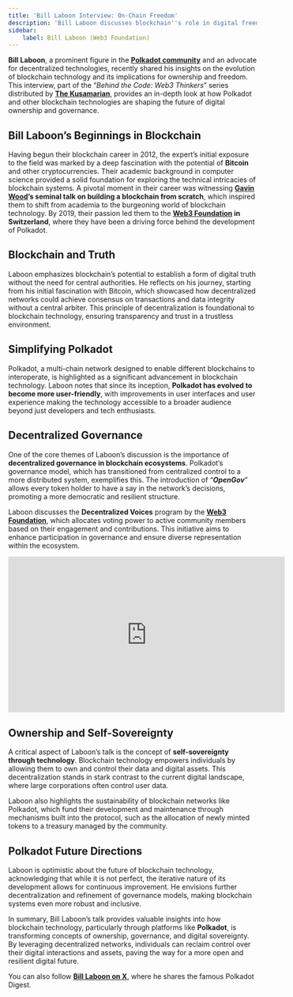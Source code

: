 ```yaml
---
title: 'Bill Laboon Interview: On-Chain Freedom'
description: 'Bill Laboon discusses blockchain''s role in digital freedom, governance, and ownership in "Behind the Code: Web3 Thinkers."'
sidebar:
    label: Bill Laboon (Web3 Foundation)
---
```

**Bill Laboon**, a prominent figure in the [**Polkadot community**](https://dablock.com/ecosystem/) and an advocate for decentralized technologies, recently shared his insights on the evolution of blockchain technology and its implications for ownership and freedom. This interview, part of the “*Behind the Code: Web3 Thinkers*” series distributed by [**The Kusamarian**](https://dablock.com/ecosystem/kusamarian/), provides an in-depth look at how Polkadot and other blockchain technologies are shaping the future of digital ownership and governance.

Bill Laboon’s Beginnings in Blockchain
--------------------------------------

Having begun their blockchain career in 2012, the expert’s initial exposure to the field was marked by a deep fascination with the potential of **Bitcoin** and other cryptocurrencies. Their academic background in computer science provided a solid foundation for exploring the technical intricacies of blockchain systems. A pivotal moment in their career was witnessing **[Gavin Wood](https://dablock.com/ecosystem/gavin-wood/)’s seminal talk on building a blockchain from scratch**, which inspired them to shift from academia to the burgeoning world of blockchain technology. By 2019, their passion led them to the **[Web3 Foundation](https://dablock.com/ecosystem/web3-foundation/) in Switzerland**, where they have been a driving force behind the development of Polkadot.

Blockchain and Truth
--------------------

Laboon emphasizes blockchain’s potential to establish a form of digital truth without the need for central authorities. He reflects on his journey, starting from his initial fascination with Bitcoin, which showcased how decentralized networks could achieve consensus on transactions and data integrity without a central arbiter. This principle of decentralization is foundational to blockchain technology, ensuring transparency and trust in a trustless environment.

Simplifying Polkadot
--------------------

Polkadot, a multi-chain network designed to enable different blockchains to interoperate, is highlighted as a significant advancement in blockchain technology. Laboon notes that since its inception, **Polkadot has evolved to become more user-friendly**, with improvements in user interfaces and user experience making the technology accessible to a broader audience beyond just developers and tech enthusiasts.

Decentralized Governance
------------------------

One of the core themes of Laboon’s discussion is the importance of **decentralized governance in blockchain ecosystems**. Polkadot’s governance model, which has transitioned from centralized control to a more distributed system, exemplifies this. The introduction of “***OpenGov***” allows every token holder to have a say in the network’s decisions, promoting a more democratic and resilient structure.

Laboon discusses the **Decentralized Voices** program by the [**Web3 Foundation**](https://dablock.com/ecosystem/web3-foundation/), which allocates voting power to active community members based on their engagement and contributions. This initiative aims to enhance participation in governance and ensure diverse representation within the ecosystem.

<iframe allowfullscreen="allowfullscreen" frameborder="0" height="315" src="https://www.youtube.com/embed/dpCJ0k6pOXM?si=cSsmoHqgll6VzSLl" title="YouTube video player" width="560"></iframe>

Ownership and Self-Sovereignty
------------------------------

A critical aspect of Laboon’s talk is the concept of **self-sovereignty through technology**. Blockchain technology empowers individuals by allowing them to own and control their data and digital assets. This decentralization stands in stark contrast to the current digital landscape, where large corporations often control user data.

Laboon also highlights the sustainability of blockchain networks like Polkadot, which fund their development and maintenance through mechanisms built into the protocol, such as the allocation of newly minted tokens to a treasury managed by the community.

Polkadot Future Directions
--------------------------

Laboon is optimistic about the future of blockchain technology, acknowledging that while it is not perfect, the iterative nature of its development allows for continuous improvement. He envisions further decentralization and refinement of governance models, making blockchain systems even more robust and inclusive.

In summary, Bill Laboon’s talk provides valuable insights into how blockchain technology, particularly through platforms like **Polkadot**, is transforming concepts of ownership, governance, and digital sovereignty. By leveraging decentralized networks, individuals can reclaim control over their digital interactions and assets, paving the way for a more open and resilient digital future​.

You can also follow [**Bill Laboon on X**](https://x.com/BillLaboon), where he shares the famous Polkadot Digest.